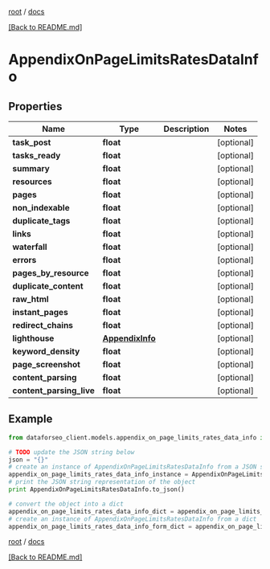[root](./../ "root") / [docs](./ "docs")

[[Back to README.md]](./../README.md "[Back to README.md]")

# AppendixOnPageLimitsRatesDataInfo

## Properties

Name | Type | Description | Notes
------------ | ------------- | ------------- | -------------
**task_post** | **float** |  | [optional]
**tasks_ready** | **float** |  | [optional]
**summary** | **float** |  | [optional]
**resources** | **float** |  | [optional]
**pages** | **float** |  | [optional]
**non_indexable** | **float** |  | [optional]
**duplicate_tags** | **float** |  | [optional]
**links** | **float** |  | [optional]
**waterfall** | **float** |  | [optional]
**errors** | **float** |  | [optional]
**pages_by_resource** | **float** |  | [optional]
**duplicate_content** | **float** |  | [optional]
**raw_html** | **float** |  | [optional]
**instant_pages** | **float** |  | [optional]
**redirect_chains** | **float** |  | [optional]
**lighthouse** | [**AppendixInfo**](AppendixInfo.md) |  | [optional]
**keyword_density** | **float** |  | [optional]
**page_screenshot** | **float** |  | [optional]
**content_parsing** | **float** |  | [optional]
**content_parsing_live** | **float** |  | [optional]

## Example

```python
from dataforseo_client.models.appendix_on_page_limits_rates_data_info import AppendixOnPageLimitsRatesDataInfo

# TODO update the JSON string below
json = "{}"
# create an instance of AppendixOnPageLimitsRatesDataInfo from a JSON string
appendix_on_page_limits_rates_data_info_instance = AppendixOnPageLimitsRatesDataInfo.from_json(json)
# print the JSON string representation of the object
print AppendixOnPageLimitsRatesDataInfo.to_json()

# convert the object into a dict
appendix_on_page_limits_rates_data_info_dict = appendix_on_page_limits_rates_data_info_instance.to_dict()
# create an instance of AppendixOnPageLimitsRatesDataInfo from a dict
appendix_on_page_limits_rates_data_info_form_dict = appendix_on_page_limits_rates_data_info.from_dict(appendix_on_page_limits_rates_data_info_dict)
```

  

[root](./../ "root") / [docs](./ "docs")

[[Back to README.md]](./../README.md "[Back to README.md]")